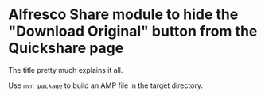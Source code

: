 Alfresco Share module to hide the "Download Original" button from the Quickshare page
=====================================================================================

The title pretty much explains it all.

Use `mvn package` to build an AMP file in the target directory.
